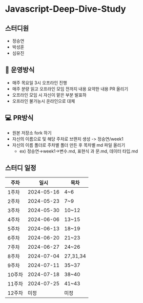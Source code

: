 # Javascript-Deep-Dive-Study

## 스터디원

- 정승연
- 박성훈
- 심유진

## **📝** 운영방식

- 매주 목요일 3시 오프라인 진행
- 매주 분량 읽고 오프라인 모임 전까지 내용 요약한 내용 PR 올리기
- 오프라인 모임 시 자신이 맡은 부분 발표하
- 오프라인 불가능시 온라인으로 대체

## **💻** PR방식

- 원본 저장소 fork 하기
- 자신의 이름으로 및 해당 주차로 브랜치 생성 -> 정승연/week1
- 자신의 이름 폴더로 주차별 폴더 만든 후 목차별 md 파일 올리기
    - ex) 정승연→week1→변수.md, 표현식 과 문.md, 데이터 타입.md

## 스터디 일정

| 주차 | 일시 | 목차 |
| --- | --- | --- |
| 1주차 | 2024-05-16 | 4~6 |
| 2주차 | 2024-05-23 | 7~9 |
| 3주차 | 2024-05-30 | 10~12 |
| 4주차 | 2024-06-06 | 13~15 |
| 5주차 | 2024-06-13 | 18~19 |
| 6주차 | 2024-06-20 | 21~23 |
| 7주차 | 2024-06-27 | 24~26 |
| 8주차 | 2024-07-04 | 27,31,34 |
| 9주차 | 2024-07-11 | 35~37 |
| 10주차 | 2024-07-18 | 38~40 |
| 11주차 | 2024-07-25 | 41~43 |
| 12주차 | 미정 | 미정 |

